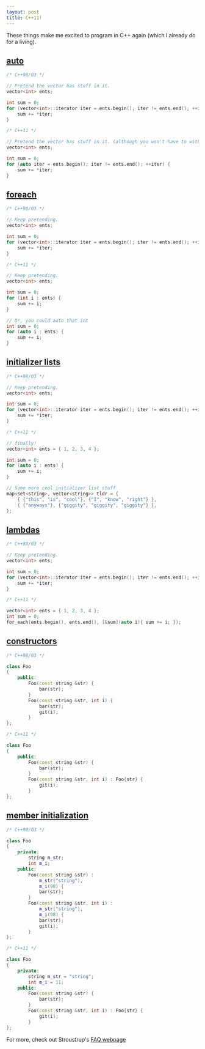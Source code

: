 ```yaml
---
layout: post
title: C++11!
---
```


These things make me excited to program in C++ again (which I already do for a living).

## [auto](http://www.stroustrup.com/C++11FAQ.html#auto)

```cpp
/* C++98/03 */

// Pretend the vector has stuff in it.
vector<int> ents;

int sum = 0;
for (vector<int>::iterator iter = ents.begin(); iter != ents.end(); ++iter) {
    sum += *iter;
}

/* C++11 */

// Pretend the vector has stuff in it. (although you won't have to with initializer lists...)
vector<int> ents;

int sum = 0;
for (auto iter = ents.begin(); iter != ents.end(); ++iter) {
    sum += *iter;
}
```

## [foreach](http://www.stroustrup.com/C++11FAQ.html#for)

```cpp
/* C++98/03 */

// Keep pretending.
vector<int> ents;

int sum = 0;
for (vector<int>::iterator iter = ents.begin(); iter != ents.end(); ++iter) {
    sum += *iter;
}

/* C++11 */

// Keep pretending.
vector<int> ents;

int sum = 0;
for (int i : ents) {
    sum += i;
}

// Or, you could auto that int
int sum = 0;
for (auto i : ents) {
    sum += i;
}
```

## [initializer lists](http://www.stroustrup.com/C++11FAQ.html#init-list)

```cpp
/* C++98/03 */

// Keep pretending.
vector<int> ents;

int sum = 0;
for (vector<int>::iterator iter = ents.begin(); iter != ents.end(); ++iter) {
    sum += *iter;
}

/* C++11 */

// finally!
vector<int> ents = { 1, 2, 3, 4 };

int sum = 0;
for (auto i : ents) {
    sum += i;
}

// Some more cool initializer list stuff
map<set<string>, vector<string>> tldr = {
    { {"this", "is", "cool"}, {"I", "know", "right"} },
    { {"anyways"}, {"giggity", "giggity", "giggity"} },
};
```

## [lambdas](http://www.stroustrup.com/C++11FAQ.html#lambda)

```cpp
/* C++98/03 */

// Keep pretending.
vector<int> ents;

int sum = 0;
for (vector<int>::iterator iter = ents.begin(); iter != ents.end(); ++iter) {
    sum += *iter;
}

/* C++11 */

vector<int> ents = { 1, 2, 3, 4 };
int sum = 0;
for_each(ents.begin(), ents.end(), [&sum](auto i){ sum += i; });
```

## [constructors](http://www.stroustrup.com/C++11FAQ.html#delegating-ctor)

```cpp
/* C++98/03 */

class Foo
{
    public:
        Foo(const string &str) {
            bar(str);
        }
        Foo(const string &str, int i) {
            bar(str);
            git(i);
        }
};

/* C++11 */

class Foo
{
    public:
        Foo(const string &str) {
            bar(str);
        }
        Foo(const string &str, int i) : Foo{str} {
            git(i);
        }
};
```

## [member initialization](http://www.stroustrup.com/C++11FAQ.html#member-init)

```cpp
/* C++98/03 */

class Foo
{
    private:
        string m_str;
        int m_i;
    public:
        Foo(const string &str) :
            m_str("string"),
            m_i(98) {
            bar(str);
        }
        Foo(const string &str, int i) :
            m_str("string"),
            m_i(98) {
            bar(str);
            git(i);
        }
};

/* C++11 */

class Foo
{
    private:
        string m_str = "string";
        int m_i = 11;
    public:
        Foo(const string &str) {
            bar(str);
        }
        Foo(const string &str, int i) : Foo{str} {
            git(i);
        }
};
```

For more, check out Stroustrup's [FAQ webpage](http://www.stroustrup.com/C++11FAQ.html)
